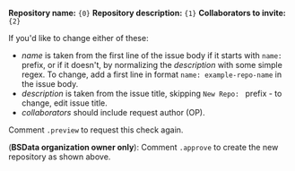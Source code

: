 **Repository name:** `{0}`
**Repository description:** `{1}`
**Collaborators to invite:** `{2}`

If you'd like to change either of these:
* _name_ is taken from the first line of the issue body if it starts with `name: ` prefix, or if it doesn't,
 by normalizing the _description_ with some simple regex. To change, add a first line in format
 `name: example-repo-name` in the issue body.
* _description_ is taken from the issue title, skipping `New Repo: ` prefix - to change, edit issue title.
* _collaborators_ should include request author (OP).

Comment `.preview` to request this check again.

(**BSData organization owner only**): Comment `.approve` to create the new repository as shown above.
